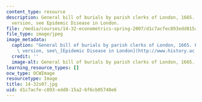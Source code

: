 ```yaml
---
content_type: resource
description: General bill of burials by parish clerks of London, 1665. For a larger
  version, see Epidemic Disease in London.
file: /media/courses/14-32-econometrics-spring-2007/d1c7acfec893edd815a26f6cb05748e6_14-32s07.jpg
file_type: image/jpeg
image_metadata:
  caption: "General bill of burials by parish clerks of London, 1665. For a larger\
    \ version, see\_[Epidemic Disease in London](http://www.history.ac.uk/ihr/Focus/Medical/epichamp.html#6)."
  credit: ''
  image-alt: General bill of burials by parish clerks of London, 1665.
learning_resource_types: []
ocw_type: OCWImage
resourcetype: Image
title: 14-32s07.jpg
uid: d1c7acfe-c893-edd8-15a2-6f6cb05748e6
---
```

